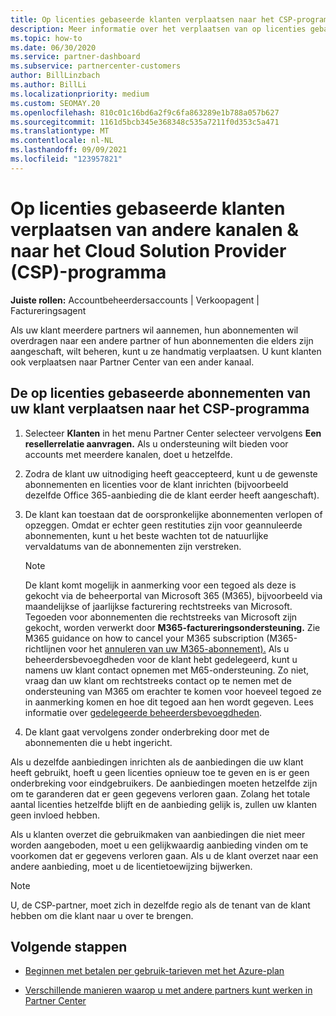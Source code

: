 ```yaml
---
title: Op licenties gebaseerde klanten verplaatsen naar het CSP-programma
description: Meer informatie over het verplaatsen van op licenties gebaseerde klanten van andere kanalen of een andere partner naar het Cloud Solution Provider (CSP)-programma in Partner Center.
ms.topic: how-to
ms.date: 06/30/2020
ms.service: partner-dashboard
ms.subservice: partnercenter-customers
author: BillLinzbach
ms.author: BillLi
ms.localizationpriority: medium
ms.custom: SEOMAY.20
ms.openlocfilehash: 810c01c16bd6a2f9c6fa863289e1b788a057b627
ms.sourcegitcommit: 1161d5bcb345e368348c535a7211f0d353c5a471
ms.translationtype: MT
ms.contentlocale: nl-NL
ms.lasthandoff: 09/09/2021
ms.locfileid: "123957821"
---
```

# <a name="move-license-based-customers-from-other-channels--partners-to-the-cloud-solution-provider-csp-program"></a>Op licenties gebaseerde klanten verplaatsen van andere kanalen & naar het Cloud Solution Provider (CSP)-programma

**Juiste rollen:** Accountbeheerdersaccounts | Verkoopagent | Factureringsagent

Als uw klant meerdere partners wil aannemen, hun abonnementen wil overdragen naar een andere partner of hun abonnementen die elders zijn aangeschaft, wilt beheren, kunt u ze handmatig verplaatsen. U kunt klanten ook verplaatsen naar Partner Center van een ander kanaal.

## <a name="move-your-customers-license-based-subscriptions-to-the-csp-program"></a>De op licenties gebaseerde abonnementen van uw klant verplaatsen naar het CSP-programma

1. Selecteer **Klanten** in het menu Partner Center selecteer vervolgens **Een resellerrelatie aanvragen.** Als u ondersteuning wilt bieden voor accounts met meerdere kanalen, doet u hetzelfde.

2. Zodra de klant uw uitnodiging heeft geaccepteerd, kunt u de gewenste abonnementen en licenties voor de klant inrichten (bijvoorbeeld dezelfde Office 365-aanbieding die de klant eerder heeft aangeschaft).

3. De klant kan toestaan dat de oorspronkelijke abonnementen verlopen of opzeggen. Omdat er echter geen restituties zijn voor geannuleerde abonnementen, kunt u het beste wachten tot de natuurlijke vervaldatums van de abonnementen zijn verstreken.


   >[!NOTE]
   >De klant komt mogelijk in aanmerking voor een tegoed als deze is gekocht via de beheerportal van Microsoft 365 (M365), bijvoorbeeld via maandelijkse of jaarlijkse facturering rechtstreeks van Microsoft. Tegoeden voor abonnementen die rechtstreeks van Microsoft zijn gekocht, worden verwerkt door **M365-factureringsondersteuning.** Zie M365 guidance on how to cancel your M365 subscription (M365-richtlijnen voor het [annuleren van uw M365-abonnement).](/microsoft-365/commerce/subscriptions/cancel-your-subscription) Als u beheerdersbevoegdheden voor de klant hebt gedelegeerd, kunt u namens uw klant contact opnemen met M65-ondersteuning. Zo niet, vraag dan uw klant om rechtstreeks contact op te nemen met de ondersteuning van M365 om erachter te komen voor hoeveel tegoed ze in aanmerking komen en hoe dit tegoed aan hen wordt gegeven. Lees informatie over [gedelegeerde beheerdersbevoegdheden](customers-revoke-admin-privileges.md).


4. De klant gaat vervolgens zonder onderbreking door met de abonnementen die u hebt ingericht.

Als u dezelfde aanbiedingen inrichten als de aanbiedingen die uw klant heeft gebruikt, hoeft u geen licenties opnieuw toe te geven en is er geen onderbreking voor eindgebruikers. De aanbiedingen moeten hetzelfde zijn om te garanderen dat er geen gegevens verloren gaan. Zolang het totale aantal licenties hetzelfde blijft en de aanbieding gelijk is, zullen uw klanten geen invloed hebben.

Als u klanten overzet die gebruikmaken van aanbiedingen die niet meer worden aangeboden, moet u een gelijkwaardig aanbieding vinden om te voorkomen dat er gegevens verloren gaan. Als u de klant overzet naar een andere aanbieding, moet u de licentietoewijzing bijwerken.

>[!NOTE]
> U, de CSP-partner, moet zich in dezelfde regio als de tenant van de klant hebben om die klant naar u over te brengen.

## <a name="next-steps"></a>Volgende stappen

- [Beginnen met betalen per gebruik-tarieven met het Azure-plan](azure-plan-get-started.md)
 

- [Verschillende manieren waarop u met andere partners kunt werken in Partner Center](work-with-other-partners.md)
